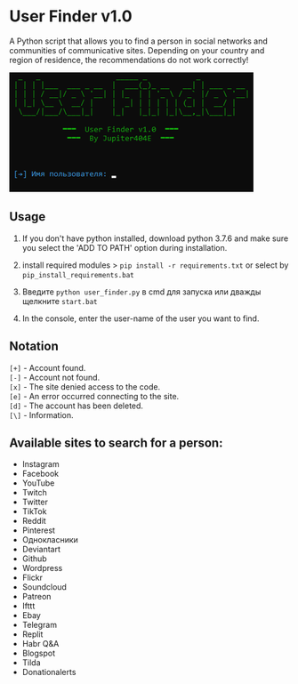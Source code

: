 # User Finder v1.0

A Python script that allows you to find a person in social networks and communities of communicative sites.
Depending on your country and region of residence, the recommendations do not work correctly!

![image](https://github.com/Jupiter404E/User-finder/blob/main/img/user_finder.png?raw=true)

## Usage

1. If you don't have python installed, download python 3.7.6 and make sure you select the 'ADD TO PATH' option during installation.

2. install required modules > `pip install -r requirements.txt` or select by `pip_install_requirements.bat`

3. Введите `python user_finder.py` в cmd для запуска или дважды щелкните `start.bat`

4. In the console, enter the user-name of the user you want to find.
## Notation

`[+]` - Account found. <br />
`[-]` - Account not found. <br />
`[x]` - The site denied access to the code. <br />
`[e]` - An error occurred connecting to the site. <br />
`[d]` - The account has been deleted. <br />
`[\]` - Information.

## Available sites to search for a person:

+ Instagram
+ Facebook
+ YouTube
+ Twitch
+ Twitter
+ TikTok
+ Reddit
+ Pinterest
+ Однокласники
+ Deviantart
+ Github
+ Wordpress
+ Flickr
+ Soundcloud
+ Patreon
+ Ifttt
+ Ebay
+ Telegram
+ Replit
+ Habr Q&A
+ Blogspot
+ Tilda
+ Donationalerts
